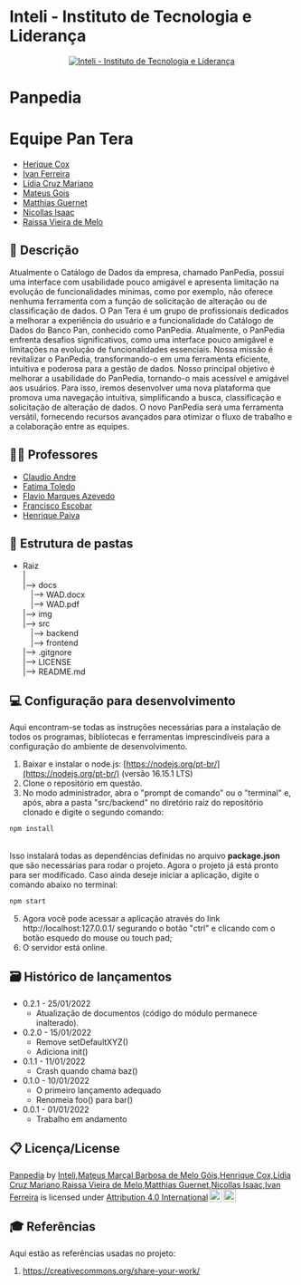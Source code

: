 # Inteli - Instituto de Tecnologia e Liderança 
<p align="center">
<a href= "https://www.inteli.edu.br/"><img src="https://s3.amazonaws.com/gupy5/production/companies/26702/career/63484/images/2022-04-28_16-56_logo.png" alt="Inteli - Instituto de Tecnologia e Liderança" border="0"></a>
</p>

# Panpedia

# Equipe Pan Tera
- <a href="https://www.linkedin.com/in/henrique-cox-4644bb270/">Herique Cox</a>
- <a href="https://www.linkedin.com/in/ivan-ferreira-4270ab263/">Ivan Ferreira</a>
- <a href="https://www.linkedin.com/in/lidia-mariano-b68282264/">Lídia Cruz Mariano</a>
- <a href="https://www.linkedin.com/in/mateus-marçal-212953264/">Mateus Gois</a> 
- <a href="https://www.linkedin.com/in/matthias-guernet-792270278/">Matthias Guernet</a>
- <a href="https://www.linkedin.com/in/nicollas-isaac/">Nicollas Isaac</a> 
- <a href="https://www.linkedin.com/in/raissa-vieira-de-melo/">Raissa Vieira de Melo</a>
  
## 📝 Descrição

Atualmente o Catálogo de Dados da empresa, chamado PanPedia, possui uma interface com usabilidade pouco amigável e apresenta limitação na evolução de funcionalidades mínimas, como por exemplo, não oferece nenhuma ferramenta com a função de solicitação de alteração ou de classificação de dados. O Pan Tera é um grupo de profissionais dedicados a melhorar a experiência do usuário e a funcionalidade do Catálogo de Dados do Banco Pan, conhecido como PanPedia. Atualmente, o PanPedia enfrenta desafios significativos, como uma interface pouco amigável e limitações na evolução de funcionalidades essenciais.
Nossa missão é revitalizar o PanPedia, transformando-o em uma ferramenta eficiente, intuitiva e poderosa para a gestão de dados. 
Nosso principal objetivo é melhorar a usabilidade do PanPedia, tornando-o mais acessível e amigável aos usuários. Para isso, iremos desenvolver uma nova plataforma que promova uma navegação intuitiva, simplificando a busca, classificação e solicitação de alteração de dados. O novo PanPedia será uma ferramenta versátil, fornecendo recursos avançados para otimizar o fluxo de trabalho e a colaboração entre as equipes.

## 👩‍🏫 Professores
- <a href="">Claudio Andre</a>
- <a href="">Fatima Toledo</a>
- <a href="">Flavio Marques Azevedo</a>
- <a href="">Francisco Escobar</a> 
- <a href="">Henrique Paiva</a> 

## 📁 Estrutura de pastas

- Raiz <br>
|<br>
|--> docs <br>
  &emsp;|--> WAD.docx<br>
  &emsp;|--> WAD.pdf<br>
|--> img <br>
|--> src <br>
  &emsp;|--> backend <br>
  &emsp;|--> frontend <br>
|--> .gitgnore <br>
|--> LICENSE <br>
|--> README.md <br>

## 💻 Configuração para desenvolvimento

Aqui encontram-se todas as instruções necessárias para a instalação de todos os programas, bibliotecas e ferramentas imprescindíveis para a configuração do ambiente de desenvolvimento.

1.  Baixar e instalar o node.js:  [https://nodejs.org/pt-br/](https://nodejs.org/pt-br/) (versão 16.15.1 LTS)
2. Clone o repositório em questão.
3.  No modo administrador, abra o "prompt de comando" ou o "terminal" e, após,  abra a pasta "src/backend" no diretório raiz do repositório clonado e digite o segundo comando:

```sh
npm install
```
<br>
Isso instalará todas as dependências definidas no arquivo <b>package.json</b> que são necessárias para rodar o projeto. Agora o projeto já está pronto para ser modificado. Caso ainda deseje iniciar a aplicação, digite o comando abaixo no terminal:<br>

```sh
npm start
```
5. Agora você pode acessar a aplicação através do link http://localhost:127.0.0.1/ segurando o botão "ctrl" e clicando com o botão esquedo do mouse ou touch pad;
6. O servidor está online.

## 🗃 Histórico de lançamentos

* 0.2.1 - 25/01/2022
  * Atualização de documentos (código do módulo permanece inalterado).
* 0.2.0 - 15/01/2022
  * Remove setDefaultXYZ()
  * Adiciona init()
* 0.1.1 - 11/01/2022
  * Crash quando chama baz()
* 0.1.0 - 10/01/2022
  * O primeiro lançamento adequado
  * Renomeia foo() para bar()
* 0.0.1 - 01/01/2022
  * Trabalho em andamento

## 📋 Licença/License

<p xmlns:cc="http://creativecommons.org/ns#" xmlns:dct="http://purl.org/dc/terms/"><a property="dct:title" rel="cc:attributionURL" href="https://github.com/2023M2T9-Inteli/projeto2">Panpedia</a> by <a rel="cc:attributionURL dct:creator" property="cc:attributionName" href="https://github.com/2023M2T9-Inteli/projeto2">Inteli,Mateus Marçal Barbosa de Melo Góis,Henrique Cox,Lídia Cruz Mariano,Raissa Vieira de Melo,Matthias Guernet,Nicollas Isaac,Ivan Ferreira</a> is licensed under <a href="http://creativecommons.org/licenses/by/4.0/?ref=chooser-v1" target="_blank" rel="license noopener noreferrer" style="display:inline-block;">Attribution 4.0 International<img style="height:22px!important;margin-left:3px;vertical-align:text-bottom;" src="https://mirrors.creativecommons.org/presskit/icons/cc.svg?ref=chooser-v1"><img style="height:22px!important;margin-left:3px;vertical-align:text-bottom;" src="https://mirrors.creativecommons.org/presskit/icons/by.svg?ref=chooser-v1"></a></p>

## 🎓 Referências

Aqui estão as referências usadas no projeto:

1. <https://creativecommons.org/share-your-work/>
